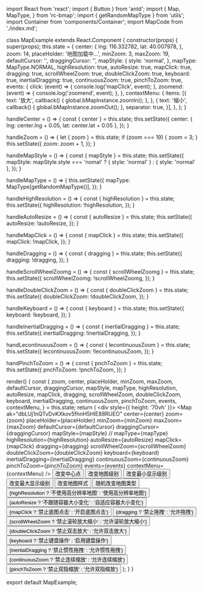 import React from 'react';
import { Button } from 'antd';
import {
  Map,
  MapType,
} from 'rc-bmap';
import { getRandomMapType } from 'utils';
import Container from 'components/Container';
import MapCode from './index.md';

class MapExample extends React.Component {
  constructor(props) {
    super(props);
    this.state = {
      center: {
        lng: 116.332782,
        lat: 40.007978,
      },
      zoom: 14,
      placeHolder: '地图加载中...',
      minZoom: 3,
      maxZoom: 19,
      defaultCursor: '',
      draggingCursor: '',
      mapStyle: {
        style: 'normal',
      },
      mapType: MapType.NORMAL,
      highResolution: true,
      autoResize: true,
      mapClick: true,
      dragging: true,
      scrollWheelZoom: true,
      doubleClickZoom: true,
      keyboard: true,
      inertialDragging: true,
      continuousZoom: true,
      pinchToZoom: true,
      events: {
        click: (event) => {
          console.log('mapClick', event);
        },
        zoomend: (event) => {
          console.log('zoomend', event);
        },
      },
      contextMenu: {
        items: [{
          text: '放大',
          callback() { global.bMapInstance.zoomIn(); },
        },
        {
          text: '缩小',
          callback() { global.bMapInstance.zoomOut(); },
          separator: true,
        }],
      },
    };
  }

  handleCenter = () => {
    const { center } = this.state;
    this.setState({
      center: { lng: center.lng + 0.05, lat: center.lat + 0.05 },
    });
  }

  handleZoom = () => {
    let { zoom } = this.state;
    if (zoom === 19) {
      zoom = 3;
    }
    this.setState({
      zoom: zoom + 1,
    });
  }

  handleMapStyle = () => {
    const { mapStyle } = this.state;
    this.setState({
      mapStyle: mapStyle.style === 'nomal' ? { style: 'normal' } : { style: 'normal' },
    });
  }

  handleMapType = () => {
    this.setState({
      mapType: MapType[getRandomMapType()],
    });
  }

  handleHighResolution = () => {
    const { highResolution } = this.state;
    this.setState({
      highResolution: !highResolution,
    });
  }

  handleAutoResize = () => {
    const { autoResize } = this.state;
    this.setState({
      autoResize: !autoResize,
    });
  }

  handleMapClick = () => {
    const { mapClick } = this.state;
    this.setState({
      mapClick: !mapClick,
    });
  }

  handleDragging = () => {
    const { dragging } = this.state;
    this.setState({
      dragging: !dragging,
    });
  }

  handleScrollWheelZoomg = () => {
    const { scrollWheelZoomg } = this.state;
    this.setState({
      scrollWheelZoomg: !scrollWheelZoomg,
    });
  }

  handleDoubleClickZoom = () => {
    const { doubleClickZoom } = this.state;
    this.setState({
      doubleClickZoom: !doubleClickZoom,
    });
  }

  handleKeyboard = () => {
    const { keyboard } = this.state;
    this.setState({
      keyboard: !keyboard,
    });
  }

  handleInertialDragging = () => {
    const { inertialDragging } = this.state;
    this.setState({
      inertialDragging: !inertialDragging,
    });
  }

  handLecontinuousZoom = () => {
    const { lecontinuousZoom } = this.state;
    this.setState({
      lecontinuousZoom: !lecontinuousZoom,
    });
  }

  handPinchToZoom = () => {
    const { pnchToZoom } = this.state;
    this.setState({
      pnchToZoom: !pnchToZoom,
    });
  }

  render() {
    const {
      zoom, center, placeHolder, minZoom, maxZoom,
      defaultCursor, draggingCursor, mapStyle, mapType,
      highResolution, autoResize, mapClick, dragging, scrollWheelZoom,
      doubleClickZoom, keyboard, inertialDragging, continuousZoom,
      pinchToZoom, events, contextMenu,
    } = this.state;
    return (
      <Container code={MapCode}>
        <div style={{ height: '70vh' }}>
          <Map
            ak="dbLUj1nQTvDvKXkov5fhnH5HIE88RUEO"
            center={center}
            zoom={zoom}
            placeHolder={placeHolder}
            minZoom={minZoom}
            maxZoom={maxZoom}
            defaultCursor={defaultCursor}
            draggingCursor={draggingCursor}
            mapStyle={mapStyle}
            // mapType={mapType}
            highResolution={highResolution}
            autoResize={autoResize}
            mapClick={mapClick}
            dragging={dragging}
            scrollWheelZoom={scrollWheelZoom}
            doubleClickZoom={doubleClickZoom}
            keyboard={keyboard}
            inertialDragging={inertialDragging}
            continuousZoom={continuousZoom}
            pinchToZoom={pinchToZoom}
            events={events}
            contextMenu={contextMenu}
          />
          <Button onClick={this.handleCenter}>改变中心点</Button>
          <Button onClick={this.handleZoom}>改变地图级别</Button>
          <Button onClick={this.handleMinZoom}>改变最小显示级别</Button>
          <Button onClick={this.handleMaxZoom}>改变最大显示级别</Button>
          <Button onClick={this.handleMapStyle}>改变地图样式</Button>
          <Button onClick={this.handleMaptype}>随机改变地图类型</Button>
          <Button onClick={this.handleHighResolution}>{highResolution ? '不使用高分辨率地图' : '使用高分辨率地图'}</Button>
          <Button onClick={this.handleAutoResize}>{autoResize ? '不跟随容器大小变化' : '自适应容器大小变化'}</Button>
          <Button onClick={this.handleMapClick}>{mapClick ? '禁止底图点击' : '开启底图点击'}</Button>
          <Button onClick={this.handleDragging}>{dragging ? '禁止拖拽' : '允许拖拽'}</Button>
          <Button onClick={this.handleScrollWheelZoomg}>{scrollWheelZoom ? '禁止滚轮放大缩小' : '允许滚轮放大缩小'}</Button>
          <Button onClick={this.handleDoubleClickZoom}>{doubleClickZoom ? '禁止双击放大' : '允许双击放大'}</Button>
          <Button onClick={this.handleKeyboard}>{keyboard ? '禁止键盘操作' : '启用键盘操作'}</Button>
          <Button onClick={this.handleInertialDragging}>{inertialDragging ? '禁止惯性拖拽' : '允许惯性拖拽'}</Button>
          <Button onClick={this.handLecontinuousZoom}>{continuousZoom ? '禁止连续缩放' : '允许连续缩放'}</Button>
          <Button onClick={this.handPinchToZoom}>{pinchToZoom ? '禁止双指缩放' : '允许双指缩放'}</Button>
        </div>
      </Container>
    );
  }
}

export default MapExample;
